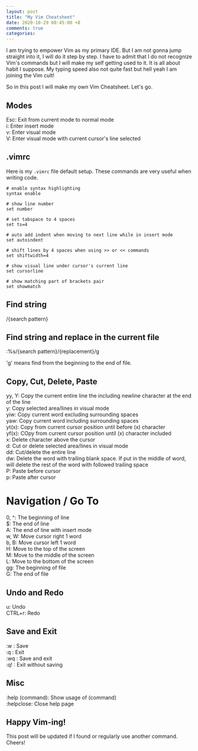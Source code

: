 ```yaml
---
layout: post
title: "My Vim Cheatsheet"
date: 2020-10-29 00:45:00 +8
comments: true
categories:
---
```



I am trying to empower Vim as my primary IDE. But I am not gonna jump straight into it, I will do it step by step. I have to admit that I do not recognize Vim's commands but I will make my self getting used to it. It is all about habit I suppose. My typing speed also not quite fast but hell yeah I am joining the Vim cult!

So in this post I will make my own Vim Cheatsheet. Let's go.

## Modes

Esc: Exit from current mode to normal mode<br>
i: Enter insert mode<br>
v: Enter visual mode <br>
V: Enter visual mode with current cursor's line selected <br>

## .vimrc 

Here is my `.vimrc` file default setup. These commands are very useful when writing code.

```
# enable syntax highlighting
syntax enable

# show line number
set number

# set tabspace to 4 spaces
set ts=4

# auto add indent when moving to next line while in insert mode
set autoindent

# shift lines by 4 spaces when using >> or << commands
set shiftwidth=4

# show visual line under cursor's current line
set cursorline

# show matching part of brackets pair
set showmatch
```

## Find string

/{search pattern}

## Find string and replace in the current file

:%s/{search pattern}/{replacement}/g <br>

'g' means find from the beginning to the end of file.

## Copy, Cut, Delete, Paste

yy, Y: Copy the current entire line the including newline character at the end of the line<br/>
y: Copy selected area/lines in visual mode <br/>
yiw: Copy current word excluding surrounding spaces<br>
yaw: Copy current word including surrounding spaces<br>
yt(x): Copy from current cursor position until before (x) character<br>
yf(x): COpy from current cursor position until (x) character included<br>
x: Delete character above the cursor<br>
d: Cut or delete selected area/lines in visual mode <br/>
dd: Cut/delete the entire line<br>
dw: Delete the word with trailing blank space. If put in the middle of word, will delete the rest of the word with followed trailing space<br>
P: Paste before cursor<br>
p: Paste after cursor<br>

# Navigation / Go To

0, ^: The beginning of line<br>
$: The end of line<br>
A: The end of line with insert mode<br>
w, W: Move cursor right 1 word<br>
b, B: Move cursor left 1 word<br>
H: Move to the top of the screen<br>
M: Move to the middle of the screen<br>
L: Move to the bottom of the screen<br>
gg: The beginning of file<br>
G: The end of file<br>

## Undo and Redo

u: Undo<br>
CTRL+r: Redo<br>

## Save and Exit

:w : Save<br>
:q : Exit<br>
:wq : Save and exit<br>
:q! : Exit without saving<br>

## Misc

:help (command): Show usage of (command)<br>
:helpclose: Close help page


## Happy Vim-ing!

This post will be updated if I found or regularly use another command. Cheers!
